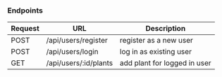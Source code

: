### Endpoints

| Request | URL | Description |
| --- | --- | --- |
| POST | /api/users/register | register as a new user |
| POST | /api/users/login | log in as existing user |
| GET | /api/users/:id/plants | add plant for logged in user |